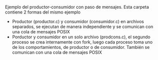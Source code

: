 Ejemplo del productor-consumidor con paso de mensajes. 
Esta carpeta contiene 2 formas del mismo ejemplo
 - Productor (productor.c) y consumidor (consumidor.c) en archivos separados, se ejecutan de manera independiente y se comunican con una cola de mensajes POSIX
 - Porductor y consumidor en un solo archivo (prodcons.c), el segundo proceso se crea internamente con fork, luego cada proceso toma uno de los comportamientos, de productor o de consumidor. También se comunican con una cola de mensajes POSIX
